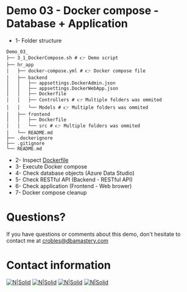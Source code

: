 # Demo 03 - Docker compose - Database + Application

* 1- Folder structure
```console
Demo_03_
├── 3_1_DockerCompose.sh # 👉 Demo script
├── hr_app
│   ├── docker-compose.yml # 👉 Docker compose file
│   ├── backend
│   │   ├── appsettings.DockerAdmin.json
│   │   ├── appsettings.DockerWebApp.json
│   │   ├── Dockerfile
│   │   ├── Controllers # 👉 Multiple folders was ommited
│   │   └── Models # 👉 Multiple folders was ommited
│   ├── frontend
│   │   ├── Dockerfile
│   │   └── src # 👉 Multiple folders was ommited
│   └── README.md
├── .dockerignore
├── .gitignore
└── README.md
```
* 2- Inspect [Dockerfile](./hr_app/docker-compose.yml)
* 3- Execute Docker compose
* 4- Check database objects (Azure Data Studio)
* 5- Check RESTful API (Backend - RESTful API)
* 6- Check application (Frontend - Web brower)
* 7- Docker compose cleanup

# Questions?
If you have questions or comments about this demo, don't hesitate to contact me at <crobles@dbamastery.com>

# Contact information
[![N|Solid](http://dbamastery.com/wp-content/uploads/2018/08/if_twitter_circle_color_107170.png)](https://twitter.com/dbamastery) [![N|Solid](http://dbamastery.com/wp-content/uploads/2018/08/if_github_circle_black_107161.png)](https://github.com/dbamaster) [![N|Solid](http://dbamastery.com/wp-content/uploads/2018/08/if_linkedin_circle_color_107178.png)](https://www.linkedin.com/in/croblesdba/) [![N|Solid](http://dbamastery.com/wp-content/uploads/2018/08/if_browser_1055104.png)](http://dbamastery.com/)
